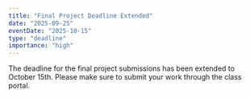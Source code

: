 ```yaml
---
title: "Final Project Deadline Extended"
date: "2025-09-25"
eventDate: "2025-10-15"
type: "deadline"
importance: "high"
---
```


The deadline for the final project submissions has been extended to October 15th. Please make sure to submit your work through the class portal.